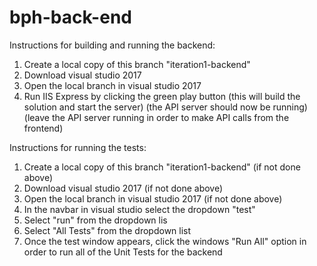 # bph-back-end

Instructions for building and running the backend:
1. Create a local copy of this branch "iteration1-backend"
2. Download visual studio 2017
3. Open the local branch in visual studio 2017
4. Run IIS Express by clicking the green play button (this will build the solution and start the server)
(the API server should now be running)
(leave the API server running in order to make API calls from the frontend)

Instructions for running the tests:
1. Create a local copy of this branch "iteration1-backend" (if not done above)
2. Download visual studio 2017 (if not done above)
3. Open the local branch in visual studio 2017 (if not done above)
4. In the navbar in visual studio select the dropdown "test"
5. Select "run" from the dropdown lis 
6. Select "All Tests" from the dropdown list
7. Once the test window appears, click the windows "Run All" option in order to run all of the Unit Tests for the backend
